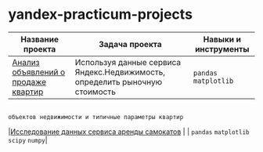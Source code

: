 # yandex-practicum-projects

| Название проекта                                                    | Задача проекта                                                                    | Навыки и инструменты                 |
|-------------------------------------------------------------------- |---------------------------------------------------------------------------------  | ------------------------------------ |
| [Анализ объявлений о продаже квартир](https://clck.ru/39TJDK)       | Используя данные сервиса Яндекс.Недвижимость, определить рыночную стоимость       |  `pandas` `matplotlib`               |
                                                                        объектов недвижимости и типичные параметры квартир                                
|[Исследование данных сервиса аренды самокатов](https://clck.ru/39TWtN) |                                                                                 | `pandas` `matplotlib` `scipy` `numpy`|
